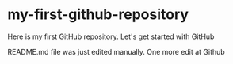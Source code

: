 # my-first-github-repository
Here is my first GitHub repository. Let's get started with GitHub


README.md file was just edited manually. One more edit at Github
